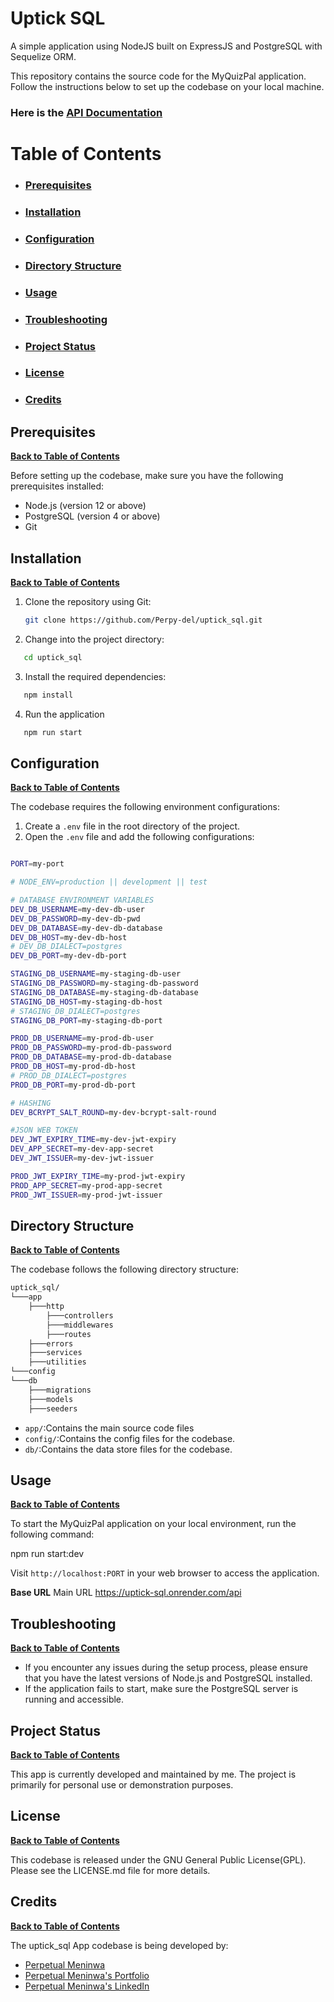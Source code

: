 # Uptick SQL

A simple application using NodeJS built on ExpressJS and PostgreSQL with Sequelize ORM. 

This repository contains the source code for the MyQuizPal application. Follow the instructions below to set up the codebase on your local machine.

### Here is the [API Documentation](https://documenter.getpostman.com/view/26756602/2sA3duGZ88)

# Table of Contents

- ### [Prerequisites](https://github.com/Perpy-del/uptick_sql?tab=readme-ov-file#prerequisites-1)

- ### [Installation](https://github.com/Perpy-del/uptick_sql?tab=readme-ov-file#installation-1)

- ### [Configuration](https://github.com/Perpy-del/uptick_sql?tab=readme-ov-file#configuration-1)

- ### [Directory Structure](https://github.com/Perpy-del/uptick_sql?tab=readme-ov-file#directory-structure-1)

- ### [Usage](https://github.com/Perpy-del/uptick_sql?tab=readme-ov-file#usage-1)

- ### [Troubleshooting](https://github.com/Perpy-del/uptick_sql?tab=readme-ov-file#troubleshooting-1)

- ### [Project Status](https://github.com/Perpy-del/uptick_sql?tab=readme-ov-file#project-status-1)

- ### [License](https://github.com/Perpy-del/uptick_sql?tab=readme-ov-file#license-1)

- ### [Credits](https://github.com/Perpy-del/uptick_sql?tab=readme-ov-file#credits-1)

## Prerequisites

**[Back to Table of Contents](https://github.com/Perpy-del/uptick_sql?tab=readme-ov-file#table-of-contents)**

Before setting up the codebase, make sure you have the following prerequisites installed:

- Node.js (version 12 or above)
- PostgreSQL (version 4 or above)
- Git

## Installation

**[Back to Table of Contents](https://github.com/Perpy-del/uptick_sql?tab=readme-ov-file#table-of-contents)**

1. Clone the repository using Git:
   ```bash
   git clone https://github.com/Perpy-del/uptick_sql.git
   ```
2. Change into the project directory:

```bash
   cd uptick_sql
```

3. Install the required dependencies:

```bash
   npm install
```

4. Run the application

```bash
   npm run start
```

## Configuration

**[Back to Table of Contents](https://github.com/Perpy-del/uptick_sql?tab=readme-ov-file#table-of-contents)**

The codebase requires the following environment configurations:

1. Create a `.env` file in the root directory of the project.
2. Open the `.env` file and add the following configurations:

```bash

PORT=my-port

# NODE_ENV=production || development || test

# DATABASE ENVIRONMENT VARIABLES
DEV_DB_USERNAME=my-dev-db-user
DEV_DB_PASSWORD=my-dev-db-pwd
DEV_DB_DATABASE=my-dev-db-database
DEV_DB_HOST=my-dev-db-host
# DEV_DB_DIALECT=postgres
DEV_DB_PORT=my-dev-db-port

STAGING_DB_USERNAME=my-staging-db-user
STAGING_DB_PASSWORD=my-staging-db-password
STAGING_DB_DATABASE=my-staging-db-database
STAGING_DB_HOST=my-staging-db-host
# STAGING_DB_DIALECT=postgres
STAGING_DB_PORT=my-staging-db-port

PROD_DB_USERNAME=my-prod-db-user
PROD_DB_PASSWORD=my-prod-db-password
PROD_DB_DATABASE=my-prod-db-database
PROD_DB_HOST=my-prod-db-host
# PROD_DB_DIALECT=postgres
PROD_DB_PORT=my-prod-db-port

# HASHING
DEV_BCRYPT_SALT_ROUND=my-dev-bcrypt-salt-round

#JSON WEB TOKEN
DEV_JWT_EXPIRY_TIME=my-dev-jwt-expiry
DEV_APP_SECRET=my-dev-app-secret
DEV_JWT_ISSUER=my-dev-jwt-issuer

PROD_JWT_EXPIRY_TIME=my-prod-jwt-expiry
PROD_APP_SECRET=my-prod-app-secret
PROD_JWT_ISSUER=my-prod-jwt-issuer

```

## Directory Structure

**[Back to Table of Contents](https://github.com/Perpy-del/uptick_sql?tab=readme-ov-file#table-of-contents)**

The codebase follows the following directory structure:

```bash
uptick_sql/
└───app
    ├───http
        ├───controllers
        ├───middlewares
        ├───routes
    ├───errors
    ├───services
    ├───utilities
└───config
└───db
    ├───migrations
    ├───models
    ├───seeders
```

- `app/`:Contains the main source code files
- `config/`:Contains the config files for the codebase.
- `db/`:Contains the data store files for the codebase.

## Usage

**[Back to Table of Contents](https://github.com/Perpy-del/uptick_sql?tab=readme-ov-file#table-of-contents)**

To start the MyQuizPal application on your local environment, run the following command:

npm run start:dev

Visit `http://localhost:PORT` in your web browser to access the application.

**Base URL**
Main URL
https://uptick-sql.onrender.com/api

## Troubleshooting

**[Back to Table of Contents](https://github.com/Perpy-del/uptick_sql?tab=readme-ov-file#table-of-contents)**

- If you encounter any issues during the setup process, please ensure that you have the latest versions of Node.js and PostgreSQL installed.
- If the application fails to start, make sure the PostgreSQL server is running and accessible.

## Project Status

**[Back to Table of Contents](https://github.com/Perpy-del/uptick_sql?tab=readme-ov-file#table-of-contents)**

This app is currently developed and maintained by me. The project is primarily for personal use or demonstration purposes.

## License

**[Back to Table of Contents](https://github.com/Perpy-del/uptick_sql?tab=readme-ov-file#table-of-contents)**

This codebase is released under the GNU General Public License(GPL). Please see the LICENSE.md file for more details.

## Credits

**[Back to Table of Contents](https://github.com/Perpy-del/uptick_sql?tab=readme-ov-file#table-of-contents)**

The uptick_sql App codebase is being developed by:
- [Perpetual Meninwa](https://github.com/Perpy-del)
- [Perpetual Meninwa's Portfolio](https://pm-portfolio-drab.vercel.app/)
- [Perpetual Meninwa's LinkedIn](https://linkedin.com/in/perpydev/)


